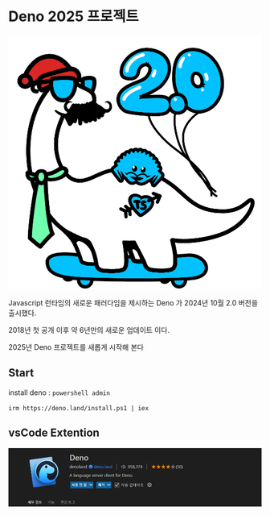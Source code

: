 # Deno 2025 프로젝트

![alt text](./images/my-dino.png)

Javascript 런타임의 새로운 패러다임을 제시하는 Deno 가 2024년 10월 2.0 버전을 출시했다.

2018년 첫 공개 이후 약 6년만의 새로운 업데이트 이다.

2025년 Deno 프로젝트를 새롭게 시작해 본다

## Start

install deno : `powershell admin`

```shell
irm https://deno.land/install.ps1 | iex
```

## vsCode Extention

![alt text](./images/image.png)
